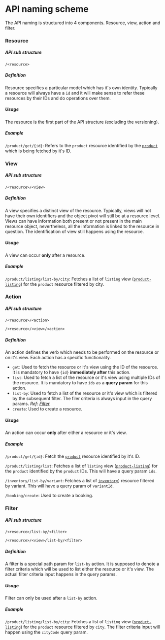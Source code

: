 # API naming scheme

The API naming is structured into 4 components. Resource, view, action and filter.

### Resource

##### API sub structure

`/<resource>`

##### Definition

Resource specifies a particular model which has it's own identity. Typically a resource will always have a `id` and it will make sense to refer these resources by their IDs and do operations over them.

##### Usage

The resource is the first part of the API structure (excluding the versioning).

##### Example
`/product/get/{id}`: Refers to the `product` resource identified by the [`product`](/object-models/product-models.md#product) which is being fetched by it's ID.

### View

##### API sub structure

`/<resource>/<view>`

##### Definition

A view specifies a distinct view of the resource. Typically, views will not have their own identifiers and the object pivot will still be at a resource level. Views can have information both present or not present in the main resource object, nevertheless, all the information is linked to the resource in question. The identification of view still happens using the resource.

##### Usage

A view can occur **only** after a resource.

##### Example

`/product/listing/list-by/city`: Fetches a list of `listing` view ([`product-listing`](/object-models/product-models..md#product-listing)) for the `product` resource filtered by city.

### Action

##### API sub structure

`/<resource>/<action>`

`/<resource>/<view>/<action>`

##### Definition

An action defines the verb which needs to be performed on the resource or on it's view. Each action has a specific functionality.

* `get`: Used to fetch the resource or it's view using the ID of the resource. It is mandatory to have `{id}` **immediately after** this action.
* `list`: Used to fetch a list of the resource or it's view using multiple IDs of the resource. It is mandatory to have `ids` as a **query param** for this action.
* `list-by`: Used to fetch a list of the resource or it's view which is filtered by the subsequent filter. The filer criteria is always input in the query params. *Ref: [Filter](#Filter)*
* `create`: Used to create a resource.

##### Usage

An action can occur **only** after either a resource or it's view.

##### Example

`/product/get/{id}`: Fetch the [`product`](/object-models/product-models.md#product) resource identified by it's ID.

`/product/listing/list`: Fetches a list of `listing` view ([`product-listing`](/object-models/product-models..md#product-listing)) for the `product` identified by the `product` IDs. This will have a query param `ids`.

`/inventory/list-by/variant`: Fetches a list of [`inventory`](/object-models/inventory-pricing-models.md#inventory)) resource filtered by variant. This will have a query param of `variantId`.

`/booking/create`: Used to create a booking.

### Filter

##### API sub structure

`/<resource>/list-by/<filter>`

`/<resource>/<view>/list-by/<filter>`

##### Definition

A filter is a special path param for `list-by` action. It is supposed to denote a filter criteria which will be used to list either the resource or it's view. The actual filter criteria input happens in the query params.

##### Usage

Filter can only be used after a `list-by` action.

##### Example

`/product/listing/list-by/city`: Fetches a list of `listing` view ([`product-listing`](/object-models/product-models..md#product-listing)) for the `product` resource filtered by `city`. The filter criteria input will happen using the `cityCode` query param.
